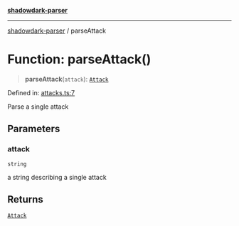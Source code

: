 [**shadowdark-parser**](../README.md)

***

[shadowdark-parser](../globals.md) / parseAttack

# Function: parseAttack()

> **parseAttack**(`attack`): [`Attack`](../type-aliases/Attack.md)

Defined in: [attacks.ts:7](https://github.com/ashleytowner/shadowdark-parser/blob/dabe9e4969052fd9b68d443cdc0e58a3975f21cc/src/attacks.ts#L7)

Parse a single attack

## Parameters

### attack

`string`

a string describing a single attack

## Returns

[`Attack`](../type-aliases/Attack.md)
